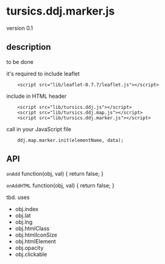 # tursics.ddj.marker.js

version 0.1

## description

to be done

it's required to include leaflet
```
	<script src="lib/leaflet-0.7.7/leaflet.js"></script>
```

include in HTML header
```
	<script src="lib/tursics.ddj.js"></script>
	<script src="lib/tursics.ddj.map.js"></script>
	<script src="lib/tursics.ddj.marker.js"></script>
```


call in your JavaScript file
```
	ddj.map.marker.init(elementName, data);
```
## API

```onAdd``` function(obj, val) { return false; }

```onAddHTML``` function(obj, val) { return false; }

tbd. uses

* obj.index
* obj.lat
* obj.lng
* obj.htmlClass
* obj.htmlIconSize
* obj.htmlElement
* obj.opacity
* obj.clickable
